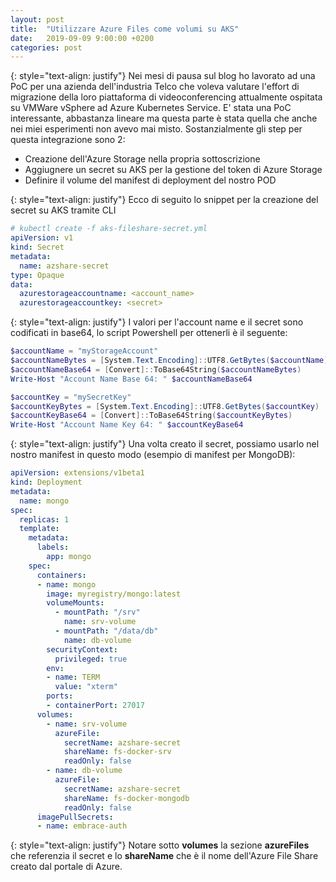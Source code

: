 ```yaml
---
layout: post
title:  "Utilizzare Azure Files come volumi su AKS"
date:   2019-09-09 9:00:00 +0200
categories: post
---
```

{: style="text-align: justify"}
Nei mesi di pausa sul blog ho lavorato ad una PoC per una azienda dell'industria Telco che voleva valutare l'effort di migrazione della loro piattaforma di videoconferencing attualmente ospitata su VMWare vSphere ad Azure Kubernetes Service. E' stata una PoC interessante, abbastanza lineare ma questa parte è stata quella che anche nei miei esperimenti non avevo mai misto. Sostanzialmente gli step per questa integrazione sono 2:
* Creazione dell'Azure Storage nella propria sottoscrizione
* Aggiugnere un secret su AKS per la gestione del token di Azure Storage
* Definire il volume del manifest di deployment del nostro POD

{: style="text-align: justify"}
Ecco di seguito lo snippet per la creazione del secret su AKS tramite CLI
```yaml
# kubectl create -f aks-fileshare-secret.yml
apiVersion: v1
kind: Secret
metadata:
  name: azshare-secret
type: Opaque
data:
  azurestorageaccountname: <account_name>
  azurestorageaccountkey: <secret>
```
{: style="text-align: justify"}
I valori per l'account name e il secret sono codificati in base64, lo script Powershell per ottenerli è il seguente:
```powershell
$accountName = "myStorageAccount"
$accountNameBytes = [System.Text.Encoding]::UTF8.GetBytes($accountName)
$accountNameBase64 = [Convert]::ToBase64String($accountNameBytes)
Write-Host "Account Name Base 64: " $accountNameBase64

$accountKey = "mySecretKey"
$accountKeyBytes = [System.Text.Encoding]::UTF8.GetBytes($accountKey)
$accountKeyBase64 = [Convert]::ToBase64String($accountKeyBytes)
Write-Host "Account Name Key 64: " $accountKeyBase64
```
{: style="text-align: justify"}
Una volta creato il secret, possiamo usarlo nel nostro manifest in questo modo (esempio di manifest per MongoDB):
```yaml
apiVersion: extensions/v1beta1
kind: Deployment
metadata:
  name: mongo
spec:
  replicas: 1
  template:
    metadata:
      labels:
        app: mongo
    spec:
      containers:
      - name: mongo
        image: myregistry/mongo:latest
        volumeMounts:
          - mountPath: "/srv"
            name: srv-volume
          - mountPath: "/data/db"
            name: db-volume
        securityContext:
          privileged: true
        env:
        - name: TERM
          value: "xterm"
        ports:
        - containerPort: 27017
      volumes:
        - name: srv-volume
          azureFile:
            secretName: azshare-secret
            shareName: fs-docker-srv
            readOnly: false
        - name: db-volume
          azureFile:
            secretName: azshare-secret
            shareName: fs-docker-mongodb
            readOnly: false
      imagePullSecrets:
      - name: embrace-auth
```
{: style="text-align: justify"}
Notare sotto **volumes** la sezione **azureFiles** che referenzia il secret e lo **shareName** che è il nome dell'Azure File Share creato dal portale di Azure.